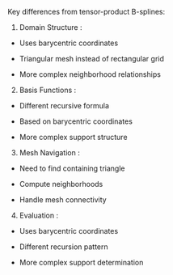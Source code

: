 Key differences from tensor-product B-splines:

1. Domain Structure :

- Uses barycentric coordinates

- Triangular mesh instead of rectangular grid

- More complex neighborhood relationships

2. Basis Functions :

- Different recursive formula

- Based on barycentric coordinates

- More complex support structure

3. Mesh Navigation :

- Need to find containing triangle

- Compute neighborhoods

- Handle mesh connectivity

4. Evaluation :

- Uses barycentric coordinates

- Different recursion pattern

- More complex support determination
